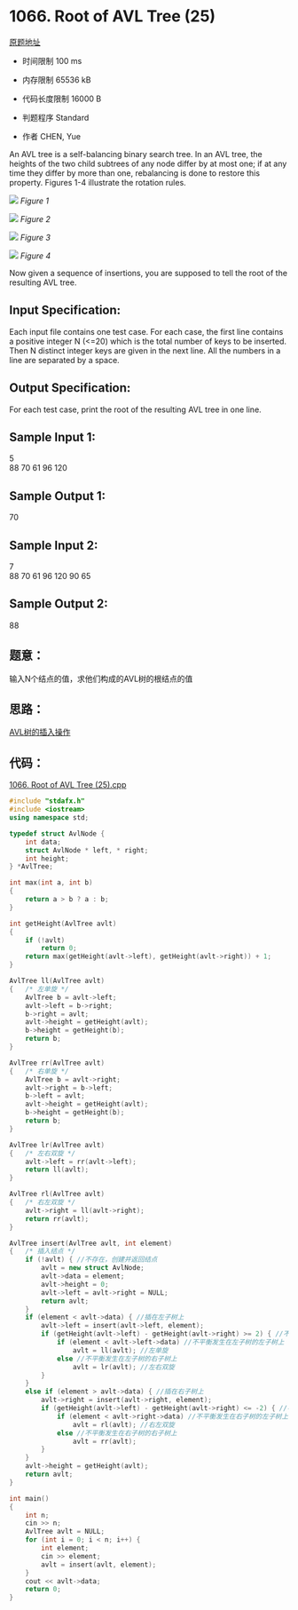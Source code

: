 ﻿# 1066. Root of AVL Tree (25)
[原题地址](https://www.patest.cn/contests/pat-a-practise/1066)
* 时间限制 100 ms

* 内存限制 65536 kB

* 代码长度限制 16000 B

* 判题程序 Standard 

* 作者 CHEN, Yue



An AVL tree is a self-balancing binary search tree. In an AVL tree, the heights of the two child 
subtrees of any node differ by at most one; if at any time they differ by more than one, rebalancing 
is done to restore this property. Figures 1-4 illustrate the rotation rules.

![](https://raw.githubusercontent.com/jerrykcode/PAT-Practise/master/images/1066_1.jpg)
*Figure 1*

![](https://raw.githubusercontent.com/jerrykcode/PAT-Practise/master/images/1066_2.jpg)
*Figure 2*
		
![](https://raw.githubusercontent.com/jerrykcode/PAT-Practise/master/images/1066_3.jpg)
*Figure 3*
		
![](https://raw.githubusercontent.com/jerrykcode/PAT-Practise/master/images/1066_4.jpg)
*Figure 4*

Now given a sequence of insertions, you are supposed to tell the root of the resulting AVL tree.



## Input Specification: 

Each input file contains one test case. For each case, the first line contains a positive integer N (<=20) 
which is the total number of keys to be inserted. Then N distinct integer keys are given in the next line. 
All the numbers in a line are separated by a space.



## Output Specification: 

For each test case, print the root of the resulting AVL tree in one line.



## Sample Input 1:

5  
88 70 61 96 120  

## Sample Output 1:

70  


## Sample Input 2:

7  
88 70 61 96 120 90 65  
 
## Sample Output 2:

88  


## 题意：

输入N个结点的值，求他们构成的AVL树的根结点的值

## 思路：

[AVL树的插入操作](https://github.com/jerrykcode/Data-Structure/blob/master/Tree/AVL_Tree.cpp)

## 代码：

[1066. Root of AVL Tree (25).cpp](https://github.com/jerrykcode/PAT-Practise/blob/master/PAT%20Advanced%20Level%20Practise/1066.%20Root%20of%20AVL%20Tree%20(25)/1066.%20Root%20of%20AVL%20Tree%20(25).cpp)

```cpp
#include "stdafx.h"
#include <iostream>
using namespace std;

typedef struct AvlNode {
	int data;
	struct AvlNode * left, * right;
	int height;
} *AvlTree;

int max(int a, int b)
{
	return a > b ? a : b;
}

int getHeight(AvlTree avlt)
{
	if (!avlt)
		return 0;
	return max(getHeight(avlt->left), getHeight(avlt->right)) + 1;
}

AvlTree ll(AvlTree avlt)
{	/* 左单旋 */
	AvlTree b = avlt->left;
	avlt->left = b->right;
	b->right = avlt;
	avlt->height = getHeight(avlt);
	b->height = getHeight(b);
	return b;
}

AvlTree rr(AvlTree avlt)
{	/* 右单旋 */
	AvlTree b = avlt->right;
	avlt->right = b->left;
	b->left = avlt;
	avlt->height = getHeight(avlt);
	b->height = getHeight(b);
	return b;
}

AvlTree lr(AvlTree avlt)
{	/* 左右双旋 */
	avlt->left = rr(avlt->left);
	return ll(avlt);
}

AvlTree rl(AvlTree avlt)
{	/* 右左双旋 */
	avlt->right = ll(avlt->right);
	return rr(avlt);
}

AvlTree insert(AvlTree avlt, int element)
{	/* 插入结点 */
	if (!avlt) { //不存在，创建并返回结点
		avlt = new struct AvlNode;
		avlt->data = element;
		avlt->height = 0;
		avlt->left = avlt->right = NULL;
		return avlt;
	}
	if (element < avlt->data) { //插在左子树上
		avlt->left = insert(avlt->left, element);
		if (getHeight(avlt->left) - getHeight(avlt->right) >= 2) { //不平衡
			if (element < avlt->left->data) //不平衡发生在左子树的左子树上
				avlt = ll(avlt); //左单旋
			else //不平衡发生在左子树的右子树上
				avlt = lr(avlt); //左右双旋
		}
	}
	else if (element > avlt->data) { //插在右子树上
		avlt->right = insert(avlt->right, element);
		if (getHeight(avlt->left) - getHeight(avlt->right) <= -2) { //不平衡
			if (element < avlt->right->data) //不平衡发生在右子树的左子树上
				avlt = rl(avlt); //右左双旋
			else //不平衡发生在右子树的右子树上
				avlt = rr(avlt);
		}
	}
	avlt->height = getHeight(avlt);
	return avlt;
}

int main()
{
	int n;
	cin >> n;
	AvlTree avlt = NULL;
	for (int i = 0; i < n; i++) {
		int element;
		cin >> element;
		avlt = insert(avlt, element);
	}
	cout << avlt->data;
    return 0;
}
```

